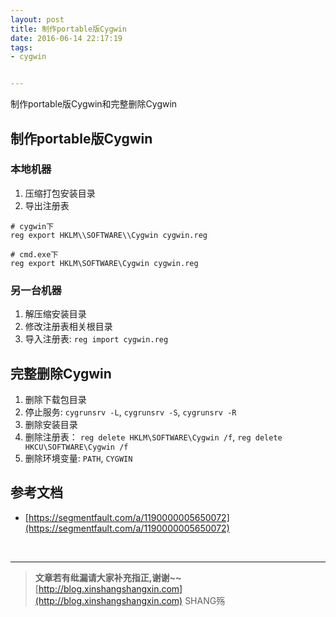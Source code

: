 ```yaml
---
layout: post
title: 制作portable版Cygwin
date: 2016-06-14 22:17:19
tags:
- cygwin


---
```


制作portable版Cygwin和完整删除Cygwin
<!-- more -->




## 制作portable版Cygwin
### 本地机器
1. 压缩打包安装目录
2. 导出注册表
```plain
# cygwin下
reg export HKLM\\SOFTWARE\\Cygwin cygwin.reg

# cmd.exe下
reg export HKLM\SOFTWARE\Cygwin cygwin.reg
```

### 另一台机器
1. 解压缩安装目录
2. 修改注册表相关根目录
3. 导入注册表: `reg import cygwin.reg`

## 完整删除Cygwin
1. 删除下载包目录
2. 停止服务: `cygrunsrv -L`, `cygrunsrv -S`, `cygrunsrv -R`
3. 删除安装目录
4. 删除注册表： `reg delete HKLM\SOFTWARE\Cygwin /f`, `reg delete HKCU\SOFTWARE\Cygwin /f`
5. 删除环境变量: `PATH`, `CYGWIN`


## 参考文档

- [https://segmentfault.com/a/1190000005650072](https://segmentfault.com/a/1190000005650072)

<br>

-----------------------

> **文章若有纰漏请大家补充指正,谢谢~~**
> [http://blog.xinshangshangxin.com](http://blog.xinshangshangxin.com) SHANG殇
